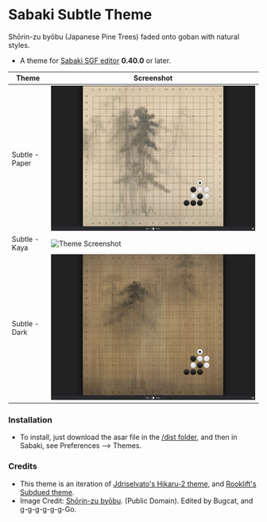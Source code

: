 # Sabaki Subtle Theme
Shōrin-zu byōbu (Japanese Pine Trees) faded onto goban with natural styles.

* A theme for [Sabaki SGF editor](https://github.com/yishn/Sabaki) **0.40.0** or later.

| Theme                                                                                              | Screenshot                                                                                                          |
| -------------------------------------------------------------------------------------------------- | ------------------------------------------------------------------------------------------------------------------- |
| Subtle - Paper                                                                                     | ![Theme Screenshot](./img/subtle_paper/Screenshot.png)                                                              |
| Subtle - Kaya                                                                                      | ![Theme Screenshot](./img/subtle_kaya//Screenshot.png)                                                              |
| Subtle - Dark                                                                                      | ![Theme Screenshot](./img/subtle_dark/Screenshot.png)                                                               |

### Installation
* To install, just download the asar file in the [/dist folder](./dist/), and then in Sabaki, see Preferences --> Themes.

### Credits
* This theme is an iteration of [Jdriselvato's Hikaru-2 theme](https://github.com/jdriselvato/Hikaru-2-Sabaki-Theme/), and [Rooklift's Subdued theme](https://github.com/rooklift/sabaki_subdued_theme_40).
* Image Credit: [Shōrin-zu byōbu](https://en.wikipedia.org/wiki/Sh%C5%8Drin-zu_by%C5%8Dbu). (Public Domain).  Edited by Bugcat, and g-g-g-g-g-g-Go.
